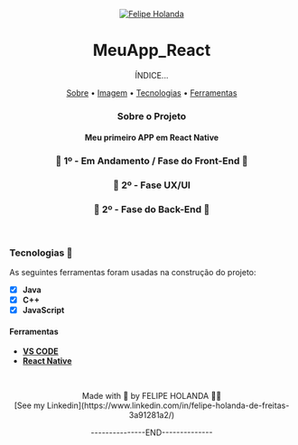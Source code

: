 <p align="center">
   <a href="https://www.linkedin.com/in/felipe-holanda-de-freitas-3a91281a2/">
      <img alt="Felipe Holanda" src="https://img.shields.io/badge/-Felipe Holanda-blue?style=flat&logo=Linkedin&logoColor=bluee" />
   </a>

<h1 align="center">MeuApp_React</h1>

<p align="center">ÍNDICE...</p>
<p align="center"><a href="#sobre-o-projeto">Sobre</a> • 
<a href="#Imagem">Imagem</a> • 
<a href="#Tecnologias-">Tecnologias</a> • 
<a href="#Ferramentas">Ferramentas</a></p>

<h3 align="center">Sobre o Projeto</h3>

<h4 align="center">Meu primeiro APP em React Native</h4>
<h3 align="center">🚧 1º - Em Andamento / Fase do Front-End 🚧</h3>
<h3 align="center">🚧 2º - Fase UX/UI </h3>
<h3 align="center">🚧 2º - Fase do Back-End 🚧</h3>

<br>

  ### Tecnologias 🚀

  As seguintes ferramentas foram usadas na construção do projeto:

  - [x] **Java**
  - [x] **C++**
  - [x] **JavaScript**

  #### Ferramentas

  - [**VS CODE**](https://code.visualstudio.com/)
  - [**React Native**](https://reactnative.dev/)

<br>

  <p align="center">Made with 💜 by FELIPE HOLANDA 👋🏻 <br>[See my Linkedin](https://www.linkedin.com/in/felipe-holanda-de-freitas-3a91281a2/)</p>
   <p align="center">---------------END--------------</p>

